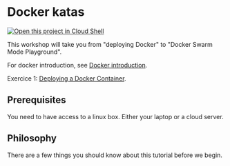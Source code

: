 # Docker katas

[![Open this project in Cloud Shell](http://gstatic.com/cloudssh/images/open-btn.png)](https://console.cloud.google.com/cloudshell/open?git_repo=https://github.com/opeech/docker-katas.git&tutorial=README.md)

This workshop will take you from "deploying Docker" to "Docker Swarm Mode Playground".

For docker introduction, see [Docker introduction](https://console.cloud.google.com/cloudshell/open?git_repo=https://github.com/opeech/docker-katas.git&tutorial=0-docker-architecture.md).

Exercice 1:
[Deploying a Docker Container](https://console.cloud.google.com/cloudshell/open?git_repo=https://github.com/opeech/docker-katas.git&tutorial=1-Deploy-container.md).




## Prerequisites

You need to have access to a linux box. Either your laptop or a cloud server.

## Philosophy

There are a few things you should know about this tutorial before we begin.
